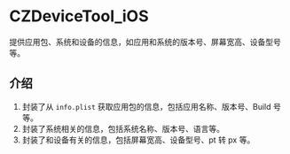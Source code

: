 # CZDeviceTool_iOS
提供应用包、系统和设备的信息，如应用和系统的版本号、屏幕宽高、设备型号等。

## 介绍

1. 封装了从 `info.plist` 获取应用包的信息，包括应用名称、版本号、Build 号等。
2. 封装了系统相关的信息，包括系统名称、版本号、语言等。
3. 封装了和设备有关的信息，包括屏幕宽高、设备型号、pt 转 px 等。


